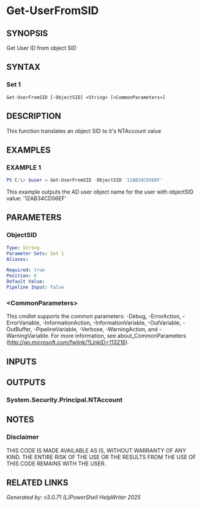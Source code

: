 ﻿# Get-UserFromSID

## SYNOPSIS
Get User ID from object SID

## SYNTAX

### Set 1
```
Get-UserFromSID [-ObjectSID] <String> [<CommonParameters>]
```

## DESCRIPTION
This function translates an object SID to it's NTAccount value

## EXAMPLES

### EXAMPLE 1

```powershell
PS C:\> $user = Get-UserFromSID -ObjectSID '12AB34CD56EF'
```

This example outputs the AD user object name for the user with objectSID value: '12AB34CD56EF'

## PARAMETERS

### ObjectSID


```yaml
Type: String
Parameter Sets: Set 1
Aliases: 

Required: true
Position: 0
Default Value: 
Pipeline Input: false
```

### \<CommonParameters\>
This cmdlet supports the common parameters: -Debug, -ErrorAction, -ErrorVariable, -InformationAction, -InformationVariable, -OutVariable, -OutBuffer, -PipelineVariable, -Verbose, -WarningAction, and -WarningVariable. For more information, see about_CommonParameters (http://go.microsoft.com/fwlink/?LinkID=113216).

## INPUTS

## OUTPUTS

### System.Security.Principal.NTAccount


## NOTES

### Disclaimer
THIS CODE IS MADE AVAILABLE AS IS, WITHOUT WARRANTY OF ANY KIND. THE ENTIRE RISK OF THE USE OR THE RESULTS FROM THE USE OF THIS CODE REMAINS WITH THE USER.

## RELATED LINKS


*Generated by: v3.0.71 (L)PowerShell HelpWriter 2025*
